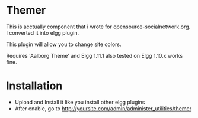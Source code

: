 Themer
=======

This is acctually component that i wrote for opensource-socialnetwork.org. I converted it into elgg plugin.

This plugin will allow you to change site colors.

Requires 'Aalborg Theme' and Elgg 1.11.1 also tested on Elgg 1.10.x works fine.

Installation
=============
* Upload and Install it like you install other elgg plugins
* After enable, go to http://yoursite.com/admin/administer_utilities/themer